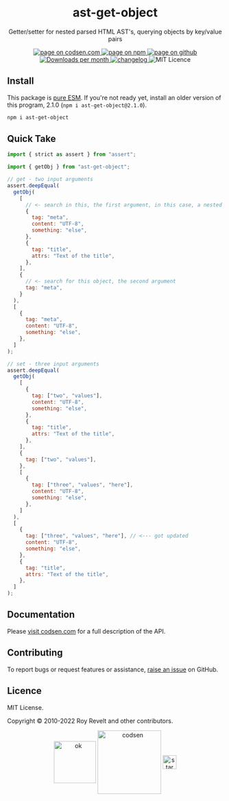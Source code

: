 <h1 align="center">ast-get-object</h1>

<p align="center">Getter/setter for nested parsed HTML AST's, querying objects by key/value pairs</p>

<p align="center">
  <a href="https://codsen.com/os/ast-get-object" rel="nofollow noreferrer noopener">
    <img src="https://img.shields.io/badge/-codsen-blue?style=flat-square" alt="page on codsen.com">
  </a>
  <a href="https://www.npmjs.com/package/ast-get-object" rel="nofollow noreferrer noopener">
    <img src="https://img.shields.io/badge/-npm-blue?style=flat-square" alt="page on npm">
  </a>
  <a href="https://github.com/codsen/codsen/tree/main/packages/ast-get-object" rel="nofollow noreferrer noopener">
    <img src="https://img.shields.io/badge/-github-blue?style=flat-square" alt="page on github">
  </a>
  <a href="https://npmcharts.com/compare/ast-get-object?interval=30" rel="nofollow noreferrer noopener" target="_blank">
    <img src="https://img.shields.io/npm/dm/ast-get-object.svg?style=flat-square" alt="Downloads per month">
  </a>
  <a href="https://codsen.com/os/ast-get-object/changelog" rel="nofollow noreferrer noopener">
    <img src="https://img.shields.io/badge/changelog-here-brightgreen?style=flat-square" alt="changelog">
  </a>
  <img src="https://img.shields.io/badge/licence-MIT-brightgreen.svg?style=flat-square" alt="MIT Licence">
</p>

## Install

This package is [pure ESM](https://gist.github.com/sindresorhus/a39789f98801d908bbc7ff3ecc99d99c). If you're not ready yet, install an older version of this program, 2.1.0 (`npm i ast-get-object@2.1.0`).

```bash
npm i ast-get-object
```

## Quick Take

```js
import { strict as assert } from "assert";

import { getObj } from "ast-get-object";

// get - two input arguments
assert.deepEqual(
  getObj(
    [
      // <- search in this, the first argument, in this case, a nested array
      {
        tag: "meta",
        content: "UTF-8",
        something: "else",
      },
      {
        tag: "title",
        attrs: "Text of the title",
      },
    ],
    {
      // <- search for this object, the second argument
      tag: "meta",
    }
  ),
  [
    {
      tag: "meta",
      content: "UTF-8",
      something: "else",
    },
  ]
);

// set - three input arguments
assert.deepEqual(
  getObj(
    [
      {
        tag: ["two", "values"],
        content: "UTF-8",
        something: "else",
      },
      {
        tag: "title",
        attrs: "Text of the title",
      },
    ],
    {
      tag: ["two", "values"],
    },
    [
      {
        tag: ["three", "values", "here"],
        content: "UTF-8",
        something: "else",
      },
    ]
  ),
  [
    {
      tag: ["three", "values", "here"], // <--- got updated
      content: "UTF-8",
      something: "else",
    },
    {
      tag: "title",
      attrs: "Text of the title",
    },
  ]
);
```

## Documentation

Please [visit codsen.com](https://codsen.com/os/ast-get-object/) for a full description of the API.

## Contributing

To report bugs or request features or assistance, [raise an issue](https://github.com/codsen/codsen/issues/new/choose) on GitHub.

## Licence

MIT License.

Copyright © 2010-2022 Roy Revelt and other contributors.

<p align="center"><img src="https://codsen.com/images/png-codsen-ok.png" width="98" alt="ok" align="center"> <img src="https://codsen.com/images/png-codsen-1.png" width="148" alt="codsen" align="center"> <img src="https://codsen.com/images/png-codsen-star-small.png" width="32" alt="star" align="center"></p>
